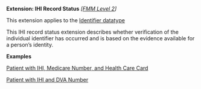 **Extension: IHI Record Status**  *[[FMM Level 2](guidance.html)]*

This extension applies to the [Identifier datatype](http://hl7.org/fhir/datatypes.html#identifier) 

This IHI record status extension describes whether verification of the individual identifier has occurred and is based on the evidence available for a person’s identity.

**Examples**

[Patient with IHI, Medicare Number, and Health Care Card](Patient-example0.html)

[Patient with IHI and DVA Number](Patient-example1.html)
